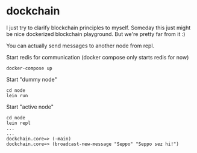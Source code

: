# dockchain

I just try to clarify blockchain principles to myself. Someday this just might be
nice dockerized blockchain playground. But we're pretty far from it :)

You can actually send messages to another node from repl.

Start redis for communication (docker compose only starts redis for now)
```
docker-compose up
```

Start "dummy node"

```
cd node
lein run
```

Start "active node"

```
cd node
lein repl
...
...
dockchain.core=> (-main)
dockchain.core=> (broadcast-new-message "Seppo" "Seppo sez hi!")
```
